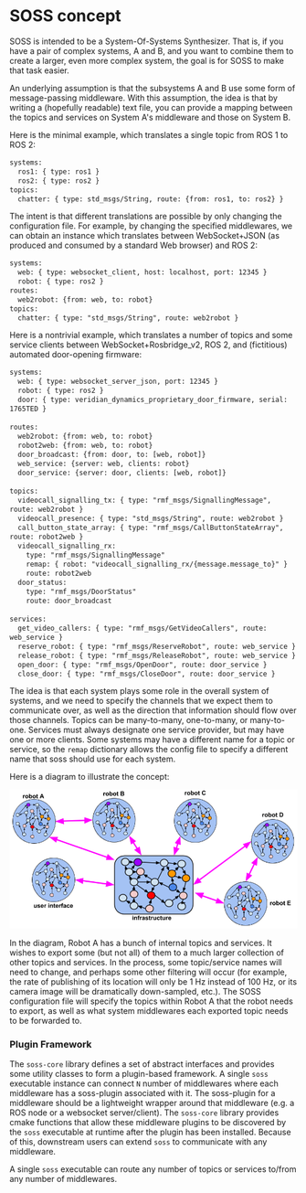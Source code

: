 # SOSS concept

SOSS is intended to be a System-Of-Systems Synthesizer. That is, if you have a
pair of complex systems, A and B, and you want to combine them to create a
larger, even more complex system, the goal is for SOSS to make that task
easier.

An underlying assumption is that the subsystems A and B use some form of
message-passing middleware. With this assumption, the idea is that by writing a
(hopefully readable) text file, you can provide a mapping between the topics
and services on System A's middleware and those on System B.

Here is the minimal example, which translates a single topic from ROS 1 to ROS 2:
```
systems:
  ros1: { type: ros1 }
  ros2: { type: ros2 }
topics:
  chatter: { type: std_msgs/String, route: {from: ros1, to: ros2} }
```

The intent is that different translations are possible by only changing the
configuration file. For example, by changing the specified middlewares, we can
obtain an instance which translates between WebSocket+JSON (as produced and
consumed by a standard Web browser) and ROS 2:
```
systems:
  web: { type: websocket_client, host: localhost, port: 12345 }
  robot: { type: ros2 }
routes:
  web2robot: {from: web, to: robot}
topics:
  chatter: { type: "std_msgs/String", route: web2robot }
```

Here is a nontrivial example, which translates a number of topics and some
service clients between WebSocket+Rosbridge_v2, ROS 2, and (fictitious) automated door-opening
firmware:

```
systems:
  web: { type: websocket_server_json, port: 12345 }
  robot: { type: ros2 }
  door: { type: veridian_dynamics_proprietary_door_firmware, serial: 1765TED }

routes:
  web2robot: {from: web, to: robot}
  robot2web: {from: web, to: robot}
  door_broadcast: {from: door, to: [web, robot]}
  web_service: {server: web, clients: robot}
  door_service: {server: door, clients: [web, robot]}

topics:
  videocall_signalling_tx: { type: "rmf_msgs/SignallingMessage", route: web2robot }
  videocall_presence: { type: "std_msgs/String", route: web2robot }
  call_button_state_array: { type: "rmf_msgs/CallButtonStateArray", route: robot2web }
  videocall_signalling_rx:
    type: "rmf_msgs/SignallingMessage"
    remap: { robot: "videocall_signalling_rx/{message.message_to}" }
    route: robot2web
  door_status:
    type: "rmf_msgs/DoorStatus"
    route: door_broadcast

services:
  get_video_callers: { type: "rmf_msgs/GetVideoCallers", route: web_service }
  reserve_robot: { type: "rmf_msgs/ReserveRobot", route: web_service }
  release_robot: { type: "rmf_msgs/ReleaseRobot", route: web_service }
  open_door: { type: "rmf_msgs/OpenDoor", route: door_service }
  close_door: { type: "rmf_msgs/CloseDoor", route: door_service }
```

The idea is that each system plays some role in the overall system of systems, and we need to
specify the channels that we expect them to communicate over, as well as the direction
that information should flow over those channels. Topics can be many-to-many, one-to-many, or
many-to-one. Services must always designate one service provider, but may have one or more clients.
Some systems may have a different name for a topic or service, so the `remap` dictionary allows the
config file to specify a different name that soss should use for each system.

Here is a diagram to illustrate the concept:

![bubbles](/doc/bubbles_of_bubbles.png)

In the diagram, Robot A has a bunch of internal topics and services. It wishes
to export some (but not all) of them to a much larger collection of other
topics and services. In the process, some topic/service names will need to change,
and perhaps some other filtering will occur (for example, the rate of publishing
of its location will only be 1 Hz instead of 100 Hz, or its camera image will
be dramatically down-sampled, etc.). The SOSS configuration file will specify the
topics within Robot A that the robot needs to export, as well as what system
middlewares each exported topic needs to be forwarded to.

### Plugin Framework

The `soss-core` library defines a set of abstract interfaces and provides some utility classes
to form a plugin-based framework. A single `soss` executable instance can connect `N` number of
middlewares where each middleware has a soss-plugin associated with it. The soss-plugin for a
middleware should be a lightweight wrapper around that middleware (e.g. a ROS node or a websocket
server/client). The `soss-core` library provides cmake functions that allow these middleware
plugins to be discovered by the `soss` executable at runtime after the plugin has been installed.
Because of this, downstream users can extend `soss` to communicate with any middleware.

A single `soss` executable can route any number of topics or services to/from any number of
middlewares.